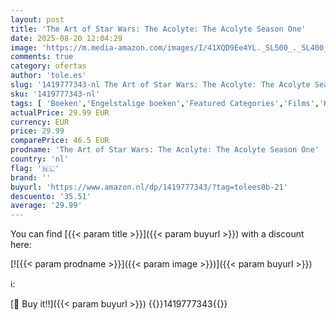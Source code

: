 ```yaml
---
layout: post
title: 'The Art of Star Wars: The Acolyte: The Acolyte Season One'
date: 2025-08-20 12:04:29
image: 'https://m.media-amazon.com/images/I/41XQD9Ee4YL._SL500_._SL400_.jpg'
comments: true
category: ofertas
author: 'tole.es'
slug: '1419777343-nl The Art of Star Wars: The Acolyte: The Acolyte Season One'
sku: '1419777343-nl'
tags: [ 'Boeken','Engelstalige boeken','Featured Categories','Films','Kunst & fotografie','Podiumkunsten','Sciencefiction, fantasy & horror voor tv','Televisie','Televisiegenres','Tv-productie & -regie','🇳🇱', ]
actualPrice: 29.99 EUR
currency: EUR
price: 29.99
comparePrice: 46.5 EUR
prodname: 'The Art of Star Wars: The Acolyte: The Acolyte Season One'
country: 'nl'
flag: '🇳🇱'
brand: ''
buyurl: 'https://www.amazon.nl/dp/1419777343/?tag=tolees0b-21'
descuento: '35.51'
average: '29.99'
---
```


You can find [{{< param title >}}]({{< param buyurl >}}) with a discount here:

[![{{< param prodname >}}]({{< param image >}})]({{< param buyurl >}})

ℹ️:


[🛒 Buy it!!]({{< param buyurl >}})
{{<world>}}1419777343{{</world>}}
